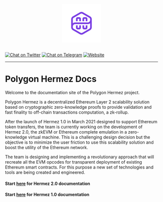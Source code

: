 <div align="center">
<img src="logo-purple.png" align="center" width="128px"/>
<br /><br />
</div>

[![Chat on Twitter][ico-twitter]][link-twitter]
[![Chat on Telegram][ico-telegram]][link-telegram]
[![Website][ico-website]][link-website]
<!-- [![GitHub repo][ico-github]][link-github] -->
<!-- ![Issues](https://img.shields.io/github/issues-raw/hermeznetwork/zkevmdoc?color=blue) -->
<!-- ![GitHub top language](https://img.shields.io/github/languages/top/hermeznetwork/zkevmdoc) -->
<!-- ![Contributors](https://img.shields.io/github/contributors-anon/hermeznetwork/zkevmdoc) -->

[ico-twitter]: https://img.shields.io/twitter/url?color=blueviolet&label=Polygon%20Hermez&logoColor=blueviolet&style=social&url=https%3A%2F%2Ftwitter.com%2F0xPolygonHermez
[ico-telegram]: https://img.shields.io/badge/telegram-telegram-blueviolet
[ico-website]: https://img.shields.io/website?up_color=blueviolet&up_message=hermez.io&url=https%3A%2F%2Fhermez.io
<!-- [ico-github]: https://img.shields.io/github/last-commit/iden3/circom?color=blue -->

[link-twitter]: https://twitter.com/0xPolygonHermez
[link-telegram]: https://t.me/polygonhermez
[link-website]: https://hermez.io
<!-- [link-github]: https://github.com/hermeznetwork/zkevmdoc -->

---

# Polygon Hermez Docs

Welcome to the documentation site of the Polygon Hermez project.

Polygon Hermez is a decentralized Ethereum Layer 2 scalability solution based on cryptographic zero-knowledge proofs to provide validation and fast finality to off-chain transactions computation, a zk-rollup.

After the launch of Hermez 1.0 in March 2021 designed to support Ethereum token transfers, the team is currently working on the development of Hermez 2.0, the zkEVM or Ethereum complete emulation in a zero-knowledge virtual machine. This is a challenging design decision but the objective is to minimize the user friction to use this scalability solution and boost the utility of the Ethereum network.

The team is designing and implementing a revolutionary approach that will recreate all the EVM opcodes for transparent deployment of existing Ethereum smart contracts. For this purpose a new set of technologies and tools are being created and engineered.

#### <b>Start [here](zkEVM/architecture/introduction.md) for Hermez 2.0 documentation</b>

#### <b>Start [here](Hermez_1.0/about/scalability.md) for Hermez 1.0 documentation</b>

<!-- # Polygon Hermez 2.0 (zk Ethereum Virtual Machine

## [Architecture](zkEVM/architecture/introduction.md)
- Introduction
- Simple State Machine
- Prover Architecture
- MicroVM Architecture (divide and conquer, plookup, permutations)

## zkVMs
- Main (assembly)
- Memory
- Storage (include poseidon hash)
- Arithmetics
- Shifts (left, right)
- Keccack
- Ecrecover
- Comparators
- Binary functions

## [Polynomial Indentity Language (PIL)](zkEVM/PIL/tutorial.md)
- Tutorial
- State Machines

## zkROM (Ethereum assembly program)

## Prover Workflow
- PIL Compiler
- PIL to Circom
- zkASM Compiler
- zkExecutor
- Witness Calculator
- STARK Generator
- SNARK Generator
- SNARK Verifier (Solidity)
- zk-prover server (mock)

## Structures and Protocols
- Proof of Efficiency
- Bridge
- Smart Contracts

## Node

## [Tools & Optimizations](zkEVM/tools-optimizations/merkle-tree.md)
- Merkle Tree
- DFTs

## Related Cryptography
- Groth16
- PLONK
- Plookup
- STARKS

## [References](zkEVM/references.md)

# Hermez 1.0

## [About Hermez 1.0](Hermez_1.0/about/scalability.md)
- [Ethereum Scalability and zk-Rollups](Hermez_1.0/about/scalability.md)
- [Hermez Value Proposition](Hermez_1.0/about/value-proposition.md)
- [Hermez Network Model](Hermez_1.0/about/model.md)
- [Security](Hermez_1.0/about/security.md)

## [Users](Hermez_1.0/users/hermez-wallet.md)
- [Hermez Wallet](Hermez_1.0/users/hermez-wallet.md)
- [Hermez Mainnet](Hermez_1.0/users/mainnet.md)
- [Hermez Testnet](Hermez_1.0/users/testnet.md)
- [Exchanges](Hermez_1.0/users/exchanges.md)

## [Developers](Hermez_1.0/developers/dev-guide.md)
- [Developer Guide](Hermez_1.0/developers/dev-guide.md)
- Protocol
    - [Hermez zkRollup protocol](Hermez_1.0/developers/protocol/hermez-protocol/protocol.md)
        - [Smart contracts](Hermez_1.0/developers/protocol/hermez-protocol/contracts/contracts.md)
        - [Circuits](Hermez_1.0/developers/protocol/hermez-protocol/circuits/circuits.md)
    - [Forging consensus protocol](Hermez_1.0/developers/protocol/consensus/consensus.md)
    - [Withdrawal delayer protocol](Hermez_1.0/developers/protocol/withdrawal-delayer/withdrawal-delayer.md)
- [Examples/SDK](Hermez_1.0/developers/sdk.md)
- [API](Hermez_1.0/developers/api.md)
- [Batch Explorer](Hermez_1.0/developers/batch-explorer.md)
- [Hermez NodePrice Updater](Hermez_1.0/developers/price-updater.md)
- [Glossary](Hermez_1.0/developers/glossary.md)

## [FAQ](Hermez_1.0/faq/end-users.md)
- [End-Users](Hermez_1.0/faq/end-users.md)
- [Integrators](Hermez_1.0/faq/integrators.md)
- [Coordinators](Hermez_1.0/faq/coordinators.md)
- [Proof of Donation](Hermez_1.0/faq/pod.md)
- [Other](Hermez_1.0/faq/other.md) -->